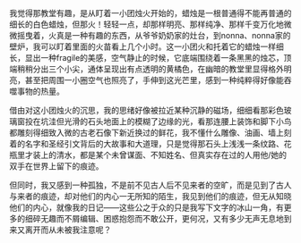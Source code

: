我觉得那教堂有趣，是从盯着一小团烛火开始的，蜡烛是一根普通得不能再普通的细长的白色蜡烛，但那火！轻轻一点，却那样明亮、那样纯净、那样千变万化地微微摇曳着，火真是一种有趣的东西，从爷爷奶奶家的灶台，到nonna、nonna家的壁炉，我可以盯着里面的火苗看上几个小时。这一小团火和托着它的蜡烛一样细长，显出一种fragile的美感，空气静止的时候，它底端围绕着一条黑黑的烛芯，顶端稍稍分出三个小尖，通体呈现出有点透明的黄橘色，在幽暗的教堂里显得格外明亮，甚至把周围一小圈空气也照亮了，手伸到这光芒里，感到一种纯粹得好像能吞噬事物的热量。

借由对这小团烛火的沉思，我的思绪好像被拉近某种沉静的磁场，细细看那彩色玻璃窗投在坑洼但光滑的石头地面上的模糊了边缘的光，看那连腰上装饰和脚下小鸟都雕刻得细致入微的古老石像下新近换过的鲜花，我不懂什么雕像、油画、墙上刻着的名字和圣经引文背后的大故事和大道理，只是觉得那石头上浅浅一条纹路、花瓶里才装上的清水，都是某个未曾谋面、不知姓名、但真实存在过的人用他/她的双手在世界上留下的痕迹。

但同时，我又感到一种孤独，不是前不见古人后不见来者的空旷，而是见到了古人与来者的痕迹，却对他们的内心一无所知的陌生，我见到他们的痕迹，但无从知晓他们的内心，就像我的日记——这些公之于众的只是我写下文字的冰山一角，有更多的细碎无趣而不屑编辑、困惑抱怨而不敢公开，更何况，又有多少无声无息地到来又离开而从未被我注意呢？